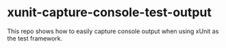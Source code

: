 # xunit-capture-console-test-output

This repo shows how to easily capture console output when using xUnit as the test framework.
